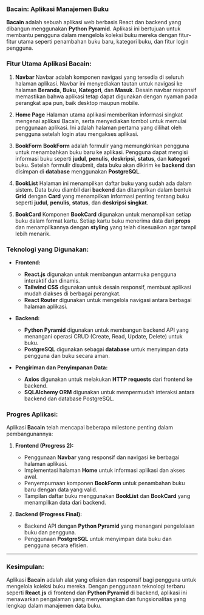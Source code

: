 ### **Bacain: Aplikasi Manajemen Buku**

**Bacain** adalah sebuah aplikasi web berbasis React dan backend yang dibangun menggunakan **Python Pyramid**. Aplikasi ini bertujuan untuk membantu pengguna dalam mengelola koleksi buku mereka dengan fitur-fitur utama seperti penambahan buku baru, kategori buku, dan fitur login pengguna.

### **Fitur Utama Aplikasi Bacain:** 

1. **Navbar**
   Navbar adalah komponen navigasi yang tersedia di seluruh halaman aplikasi. Navbar ini menyediakan tautan untuk navigasi ke halaman **Beranda**, **Buku**, **Kategori**, dan **Masuk**. Desain navbar responsif memastikan bahwa aplikasi tetap dapat digunakan dengan nyaman pada perangkat apa pun, baik desktop maupun mobile.

2. **Home Page**
   Halaman utama aplikasi memberikan informasi singkat mengenai aplikasi Bacain, serta menyediakan tombol untuk memulai penggunaan aplikasi. Ini adalah halaman pertama yang dilihat oleh pengguna setelah login atau mengakses aplikasi.

3. **BookForm**
   **BookForm** adalah formulir yang memungkinkan pengguna untuk menambahkan buku baru ke aplikasi. Pengguna dapat mengisi informasi buku seperti **judul**, **penulis**, **deskripsi**, **status**, dan **kategori** buku. Setelah formulir disubmit, data buku akan dikirim ke **backend** dan disimpan di **database** menggunakan **PostgreSQL**.

4. **BookList**
   Halaman ini menampilkan daftar buku yang sudah ada dalam sistem. Data buku diambil dari **backend** dan ditampilkan dalam bentuk **Grid** dengan **Card** yang menampilkan informasi penting tentang buku seperti **judul**, **penulis**, **status**, dan **deskripsi singkat**.

5. **BookCard**
   Komponen **BookCard** digunakan untuk menampilkan setiap buku dalam format kartu. Setiap kartu buku menerima data dari **props** dan menampilkannya dengan **styling** yang telah disesuaikan agar tampil lebih menarik.

### **Teknologi yang Digunakan:**

* **Frontend:**

  * **React.js** digunakan untuk membangun antarmuka pengguna interaktif dan dinamis.
  * **Tailwind CSS** digunakan untuk desain responsif, membuat aplikasi mudah diakses di berbagai perangkat.
  * **React Router** digunakan untuk mengelola navigasi antara berbagai halaman aplikasi.

* **Backend:**

  * **Python Pyramid** digunakan untuk membangun backend API yang menangani operasi CRUD (Create, Read, Update, Delete) untuk buku.
  * **PostgreSQL** digunakan sebagai **database** untuk menyimpan data pengguna dan buku secara aman.

* **Pengiriman dan Penyimpanan Data:**

  * **Axios** digunakan untuk melakukan **HTTP requests** dari frontend ke backend.
  * **SQLAlchemy ORM** digunakan untuk mempermudah interaksi antara backend dan database PostgreSQL.

### **Progres Aplikasi:**

Aplikasi **Bacain** telah mencapai beberapa milestone penting dalam pembangunannya:

1. **Frontend (Progress 2):**

   * Penggunaan **Navbar** yang responsif dan navigasi ke berbagai halaman aplikasi.
   * Implementasi halaman **Home** untuk informasi aplikasi dan akses awal.
   * Penyempurnaan komponen **BookForm** untuk penambahan buku baru dengan data yang valid.
   * Tampilan daftar buku menggunakan **BookList** dan **BookCard** yang menampilkan data dari backend.

2. **Backend (Progress Final):**

   * Backend API dengan **Python Pyramid** yang menangani pengelolaan buku dan pengguna.
   * Penggunaan **PostgreSQL** untuk menyimpan data buku dan pengguna secara efisien.

---

### **Kesimpulan:**

Aplikasi **Bacain** adalah alat yang efisien dan responsif bagi pengguna untuk mengelola koleksi buku mereka. Dengan penggunaan teknologi terbaru seperti **React.js** di frontend dan **Python Pyramid** di backend, aplikasi ini menawarkan pengalaman yang menyenangkan dan fungsionalitas yang lengkap dalam manajemen data buku.
